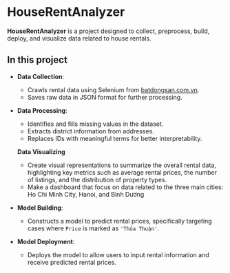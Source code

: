 # HouseRentAnalyzer

**HouseRentAnalyzer** is a project designed to collect, preprocess, build, deploy, and visualize data related to house rentals. 
## In this project

- **Data Collection**: 
  - Crawls rental data using Selenium from [batdongsan.com.vn](https://batdongsan.com.vn/).
  - Saves raw data in JSON format for further processing.

- **Data Processing**:
  - Identifies and fills missing values in the dataset.
  - Extracts district information from addresses.
  - Replaces IDs with meaningful terms for better interpretability.
 
  **Data Visualizing**
  - Create visual representations to summarize the overall rental data, highlighting key metrics such as average rental prices, the number of listings, and the distribution of property types.
  - Make a dashboard that focus on data related to the three main cities: Ho Chi Minh City, Hanoi, and Bình Dương

- **Model Building**:
  - Constructs a model to predict rental prices, specifically targeting cases where `Price` is marked as `'Thỏa Thuận'`.

- **Model Deployment**:
  - Deploys the model to allow users to input rental information and receive predicted rental prices.


